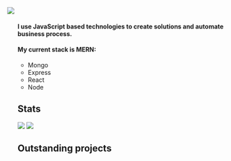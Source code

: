 <img src="https://i.ibb.co/BBB9RbJ/Captura-de-Pantalla-2022-04-04-a-la-s-11-04-47.png">
<ul>
<h4>I use JavaScript based technologies to create solutions and automate business process.</h4>
<h4>My current stack is MERN:</h4>
<ul>
  <li>Mongo</li>
  <li>Express</li>
  <li>React</li>
  <li>Node</li>
</ul>
<h2>Stats</h2>
<img src="https://github-readme-stats.vercel.app/api/top-langs/?username=r4rmas&layout=compact&show_icons=true&theme=tokyonight" />
<img src="https://github-readme-stats.vercel.app/api?username=r4rmas&show_icons=true&theme=tokyonight" />
<h2>Outstanding projects</h2>
